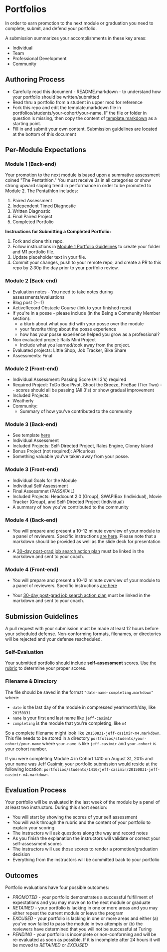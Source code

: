# Portfolios

In order to earn promotion to the next module or graduation you need to complete,
submit, and defend your portfolio.

A submission summarizes your accomplishments in these key areas:

* Individual
* Team
* Professional Development
* Community

## Authoring Process

* Carefully read this document - README.markdown - to understand how your portfolio should be written/submitted
* Read thru a portfolio from a student in upper mod for reference
* Fork this repo and edit the template.markdown file in portfolios/students/your-cohort/your-name. IF the file or folder in question is missing, then copy the content of [template.markdown](https://github.com/turingschool/portfolios/blob/master/template.markdown) as a starting point.
* Fill in and submit your own content. Submission guidelines are located at the bottom of this document


## Per-Module Expectations

### Module 1 (Back-end)

Your promotion to the next module is based upon a summative assessment coined "The Pentathlon." You must receive 3s in all categories or show strong upward sloping trend in performance in order to be promoted to Module 2. The Pentathlon includes:

  1. Paired Assessment
  2. Independent Timed Diagnostic
  3. Written Diagnostic
  4. Final Paired Project
  5. Completed Portfolio

**Instructions for Submitting a Completed Portfolio:**
  1. Fork and clone this repo.
  2. Follow instructions in [Module 1 Portfolio Guidelines](http://backend.turing.io/module1/portfolios) to create your folder and M1 portfolio file.
  4. Update placeholder text in your file.
  5. Commit your changes, push to your remote repo, and create a PR to this repo by 2:30p the day prior to your portfolio review.

### Module 2 (Back-end)

* Evaluation notes - You need to take notes during assessments/evaluations
* Blog post (>=1)
* ActiveRecord Obstacle Course (link to your finished repo)
* If you're in a posse - please include (in the Being a Community Member section):
  * a blurb about what you did with your posse over the module
  * your favorite thing about the posse experience
  * how has your posse experience helped you grow as a professional?
* Non evaluated project: Rails Mini Project
  * Include what you learned/took away from the project.
* Evaluated projects: Little Shop, Job Tracker, Bike Share
* Assessments: Final

### Module 2 (Front-end)

* Individual Assessment: Passing Score (All 3's) required
* Required Project: ToDo Box Pivot, Shoot the Breeze, FireBae (Tier Two) -- scores should all be passing (All 3's) or show gradual improvement
* Included Projects:
 * Weatherly
* Community:
  * Summary of how you've contributed to the community


### Module 3 (Back-end)
* See template [here](https://github.com/turingschool/portfolios/blob/master/BEM3_template.md)
* Individual Assessment
* Included Projects: Self-Directed Project, Rales Engine, Cloney Island
* Bonus Project (not required): APIcurious
* Something valuable you've taken away from your posse.

### Module 3 (Front-end)

* Individual Goals for the Module
* Individual Self Assessment 
* Final Assessmnet (PASS/FAIL)
* Included Projects: Headcount 2.0 (Group), SWAPIBox (Individual), Movie Tracker (Group), and Self-Directed Project (Individual)
* A summary of how you've contributed to the community

### Module 4 (Back-end)

* You will prepare and present a 10-12 minute overview of your module to a panel of reviewers. Specific instructions [are here](https://github.com/turingschool/portfolios/blob/master/m4-portfolio-presentation.md). Please note that a markdown should be provided as well as the slide deck for presentation

* A [30-day post-grad job search action plan](https://github.com/turingschool/career-development-curriculum/blob/master/module_four/post_grad_plan.md) must be linked in the markdown and sent to your coach.

### Module 4 (Front-end)

* You will prepare and present a 10-12 minute overview of your module to a panel of reviewers. Specific instructions [are here](https://github.com/turingschool/portfolios/blob/master/m4-portfolio-presentation.md)

* Your [30-day post-grad job search action plan](https://github.com/turingschool/career-development-curriculum/blob/master/module_four/post_grad_plan.md) must be linked in the markdown and sent to your coach.

## Submission Guidelines

A pull request with your submission must be made at least 12 hours before your
scheduled defense. Non-conforming formats, filenames, or directories will be
rejected and your defense rescheduled.

### Self-Evaluation

Your submitted portfolio should include **self-assessment** scores. [Use the rubric](https://github.com/turingschool/portfolios/blob/master/rubric.markdown) to determine your proper scores.

### Filename & Directory

The file should be
saved in the format `"date-name-completing.markdown"` where:

* `date` is the last day of the module in compressed year/month/day, like `20150831`
* `name` is your first and last name like `jeff-casimir`
* `completing` is the module that you're completing, like `m4`

So a complete filename might look like `20150831-jeff-casimir-m4.markdown`. This
file needs to be stored in a directory `portfolios/students/your-cohort/your-name` where
`your-name` is like `jeff-casimir` and `your-cohort` is your cohort number.

If you were completing Module 4 in Cohort 1410 on August 31, 2015 and your name was Jeff Casimir, your portfolio submission would reside at the following location: `portfolios/students/1410/jeff-casimir/20150831-jeff-casimir-m4.markdown`.

## Evaluation Process

Your portfolio will be evaluated in the last week of the module by a panel of
at least two instructors. During this short session:

* You will start by showing the scores of your self assessment
* You will walk through the rubric and the content of your portfolio to explain
your scoring
* The instructors will ask questions along the way and record notes
* As you finish the explanation the instructors will validate or correct your
self-assessment scores
* The instructors will use those scores to render a promotion/graduation decision
* Everything from the instructors will be committed back to your portfolio

## Outcomes

Portfolio evaluations have four possible outcomes:

* *PROMOTED* - your portfolio demonstrates a successful fulfillment of expectations
and you may move on to the next module or graduate
* *RETAINED* - your portfolio is lacking in one or more areas and you may either
repeat the current module or leave the program
* *EXCUSED* - your portfolio is lacking in one or more areas and either (a) you've
now failed to pass the module in two attempts or (b) the reviewers have determined
that you will not be successful at Turing
* *PENDING* - your portfolio is incomplete or non-conforming and will be re-evaluated
as soon as possible. If it is incomplete after 24 hours it will be moved to *RETAINED* or *EXCUSED*

